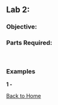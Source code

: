 ## Lab 2:

### Objective:


### Parts Required:
  <br>


### Examples


**1 -**


[Back to Home](https://matthewy12.github.io/fastrobots/)